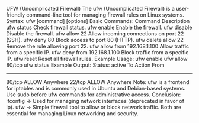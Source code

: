 UFW (Uncomplicated
Firewall)
The ufw (Uncomplicated Firewall) is a user-friendly command-line tool for managing firewall rules on Linux systems.
Syntax:
ufw [command] [options] 
Basic Commands:
Command
Description
ufw status
Check firewall status.
ufw enable
Enable the firewall.
ufw disable
Disable the firewall.
ufw allow 22
Allow incoming connections on port 22 (SSH).
ufw deny 80
Block access to port 80 (HTTP).
ufw delete allow 22
Remove the rule allowing port 22.
ufw allow from 192.168.1.100 Allow traffic from a specific IP.
ufw deny from 192.168.1.100 Block traffic from a specific IP.
ufw reset
Reset all firewall rules.
Example Usage:
ufw enable
ufw allow 80/tcp 
ufw status
Example Output:
Status: active 
To                         Action      From 
--                         ------      ---- 
80/tcp                     ALLOW       Anywhere 
22/tcp                     ALLOW       Anywhere 
Note:
ufw is a frontend for iptables and is commonly used in Ubuntu and Debian-based systems.
Use sudo before ufw commands for administrative access.
Conclusion:
ifconfig → Used for managing network interfaces (deprecated in favor of ip).
ufw → Simple firewall tool to allow or block network traffic.
Both are essential for managing Linux networking and security.

